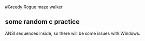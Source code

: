#Greedy Rogue maze walker
## some random c practice

ANSI sequences inside, so there will be some issues with Windows.
